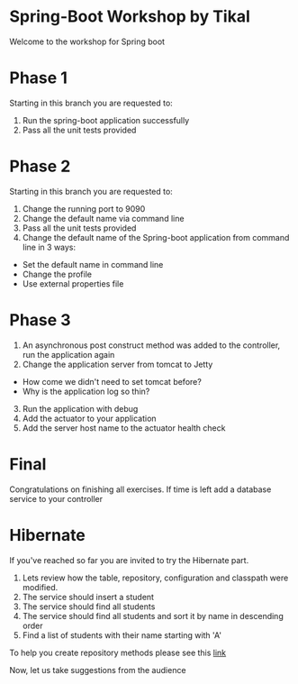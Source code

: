 # Spring-Boot Workshop by Tikal
Welcome to the workshop for Spring boot

# Phase 1
Starting in this branch you are requested to:
1. Run the spring-boot application successfully
2. Pass all the unit tests provided

# Phase 2
Starting in this branch you are requested to:
1. Change the running port to 9090
2. Change the default name via command line
3. Pass all the unit tests provided
4. Change the default name of the Spring-boot application from command line in 3 ways:
* Set the default name in command line
* Change the profile
* Use external properties file

# Phase 3
1. An asynchronous post construct method was added to the controller, run the application again
2. Change the application server from tomcat to Jetty
* How come we didn't need to set tomcat before?
* Why is the application log so thin?
3. Run the application with debug
4. Add the actuator to your application
5. Add the server host name to the actuator health check

# Final
Congratulations on finishing all exercises. If time is left add a database service to your controller

# Hibernate
If you've reached so far you are invited to try the Hibernate part.

1. Lets review how the table, repository, configuration and classpath were modified.
2. The service should insert a student
3. The service should find all students
4. The service should find all students and sort it by name in descending order
5. Find a list of students with their name starting with 'A'

To help you create repository methods please see this [link](https://docs.spring.io/spring-data/jpa/docs/current/reference/html/#repositories.core-concepts)

Now, let us take suggestions from the audience
